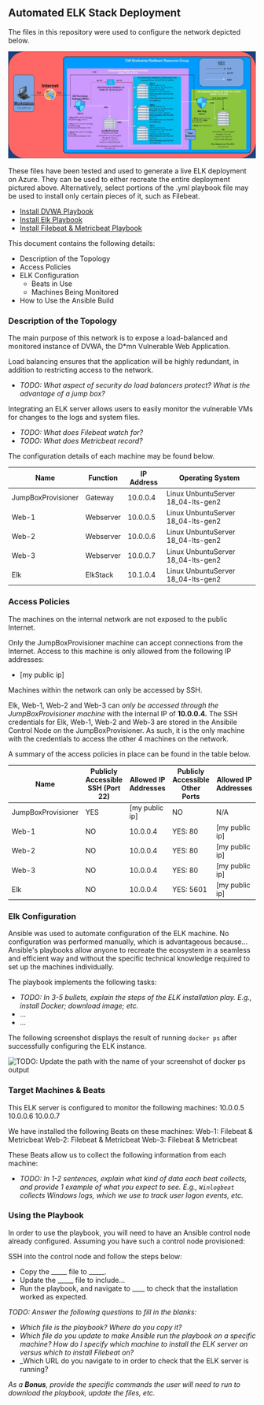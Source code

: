 ## Automated ELK Stack Deployment

The files in this repository were used to configure the network depicted below.

![Network Diagram](https://github.com/mchovde/GWU_Bootcamp_Project_1_Elk_Stack/blob/main/ELK_and_RedTeam_Network_Diagram.jpg)

These files have been tested and used to generate a live ELK deployment on Azure. They can be used to either recreate the entire deployment pictured above. Alternatively, select portions of the .yml playbook file may be used to install only certain pieces of it, such as Filebeat.

- [Install DVWA Playbook](https://github.com/mchovde/GWU_Bootcamp_Project_1_Elk_Stack/blob/main/Playbooks/Install-DVWA.yml.txt)
- [Install Elk Playbook](https://github.com/mchovde/GWU_Bootcamp_Project_1_Elk_Stack/blob/main/Playbooks/Install-Elk.yml.txt)
- [Install Filebeat & Metricbeat Playbook](https://github.com/mchovde/GWU_Bootcamp_Project_1_Elk_Stack/blob/main/Playbooks/Install-Filebeat-and-Metricbeat.yml.txt)

This document contains the following details:
- Description of the Topology
- Access Policies
- ELK Configuration
  - Beats in Use
  - Machines Being Monitored
- How to Use the Ansible Build


### Description of the Topology

The main purpose of this network is to expose a load-balanced and monitored instance of DVWA, the D*mn Vulnerable Web Application.

Load balancing ensures that the application will be highly redundant, in addition to restricting access to the network.
- _TODO: What aspect of security do load balancers protect? What is the advantage of a jump box?_

Integrating an ELK server allows users to easily monitor the vulnerable VMs for changes to the logs and system files.
- _TODO: What does Filebeat watch for?_
- _TODO: What does Metricbeat record?_

The configuration details of each machine may be found below.

| Name               | Function  | IP Address | Operating System                   |
|--------------------|-----------|------------|------------------------------------|
| JumpBoxProvisioner | Gateway   | 10.0.0.4   | Linux UnbuntuServer 18_04-lts-gen2 |
| Web-1              | Webserver | 10.0.0.5   | Linux UnbuntuServer 18_04-lts-gen2 |
| Web-2              | Webserver | 10.0.0.6   | Linux UnbuntuServer 18_04-lts-gen2 |
| Web-3              | Webserver | 10.0.0.7   | Linux UnbuntuServer 18_04-lts-gen2 |
| Elk                | ElkStack  | 10.1.0.4   | Linux UnbuntuServer 18_04-lts-gen2 |

### Access Policies

The machines on the internal network are not exposed to the public Internet. 

Only the JumpBoxProvisioner machine can accept connections from the Internet. Access to this machine is only allowed from the following IP addresses:
- [my public ip]

Machines within the network can only be accessed by SSH.

Elk, Web-1, Web-2 and Web-3 can *only be accessed through the JumpBoxProvisioner machine* with the internal IP
of **10.0.0.4.**  The SSH credentials for Elk, Web-1, Web-2 and Web-3 are stored in the Ansibile Control Node on the
JumpBoxProvisioner.  As such, it is the only machine with the credentials to access the other 4 machines on the
network.

A summary of the access policies in place can be found in the table below.

| Name               | Publicly Accessible SSH (Port 22) | Allowed IP Addresses | Publicly Accessible Other Ports | Allowed IP Addresses |
|--------------------|-----------------------------------|----------------------|---------------------------------|----------------------|
| JumpBoxProvisioner | YES                               | [my public ip]       | NO                              | N/A                  |
| Web-1              | NO                                | 10.0.0.4             | YES: 80                         | [my public ip]       |
| Web-2              | NO                                | 10.0.0.4             | YES: 80                         | [my public ip]       |
| Web-3              | NO                                | 10.0.0.4             | YES: 80                         | [my public ip]       |
| Elk                | NO                                | 10.0.0.4             | YES: 5601                       | [my public ip]       |
### Elk Configuration

Ansible was used to automate configuration of the ELK machine. No configuration was performed manually, which is advantageous because...
Ansible's playbooks allow anyone to recreate the ecosystem in a seamless and efficient way and without the specific
technical knowledge required to set up the machines individually.

The playbook implements the following tasks:
- _TODO: In 3-5 bullets, explain the steps of the ELK installation play. E.g., install Docker; download image; etc._
- ...
- ...

The following screenshot displays the result of running `docker ps` after successfully configuring the ELK instance.

![TODO: Update the path with the name of your screenshot of docker ps output](Images/docker_ps_output.png)

### Target Machines & Beats
This ELK server is configured to monitor the following machines:
10.0.0.5
10.0.0.6
10.0.0.7

We have installed the following Beats on these machines:
Web-1: Filebeat & Metricbeat
Web-2: Filebeat & Metricbeat
Web-3: Filebeat & Metricbeat

These Beats allow us to collect the following information from each machine:
- _TODO: In 1-2 sentences, explain what kind of data each beat collects, and provide 1 example of what you expect to see. E.g., `Winlogbeat` collects Windows logs, which we use to track user logon events, etc._

### Using the Playbook
In order to use the playbook, you will need to have an Ansible control node already configured. Assuming you have such a control node provisioned: 

SSH into the control node and follow the steps below:
- Copy the _____ file to _____.
- Update the _____ file to include...
- Run the playbook, and navigate to ____ to check that the installation worked as expected.

_TODO: Answer the following questions to fill in the blanks:_
- _Which file is the playbook? Where do you copy it?_
- _Which file do you update to make Ansible run the playbook on a specific machine? How do I specify which machine to install the ELK server on versus which to install Filebeat on?_
- _Which URL do you navigate to in order to check that the ELK server is running?

_As a **Bonus**, provide the specific commands the user will need to run to download the playbook, update the files, etc._
